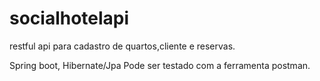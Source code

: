 # socialhotelapi
restful api para cadastro de quartos,cliente e reservas.

Spring boot, Hibernate/Jpa
Pode ser testado com a ferramenta postman.
